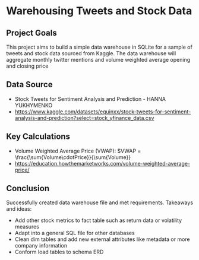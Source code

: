 # Warehousing Tweets and Stock Data

## Project Goals
This project aims to build a simple data warehouse in SQLite for a sample of tweets and stock data sourced from Kaggle. The data warehouse will aggregate monthly twitter mentions and volume weighted average opening and closing price

## Data Source
- Stock Tweets for Sentiment Analysis and Prediction - HANNA YUKHYMENKO
- https://www.kaggle.com/datasets/equinxx/stock-tweets-for-sentiment-analysis-and-prediction?select=stock_yfinance_data.csv

## Key Calculations
- Volume Weighted Average Price (VWAP): $VWAP = \frac{\sum{Volume\cdotPrice}}{\sum{Volume}}
- https://education.howthemarketworks.com/volume-weighted-average-price/

## Conclusion
Successfully created data warehouse file and met requirements. Takeaways and ideas:
- Add other stock metrics to fact table such as return data or volatility measures
- Adapt into a general SQL file for other databases
- Clean dim tables and add new external attributes like metadata or more company information
- Conform load tables to schema ERD
